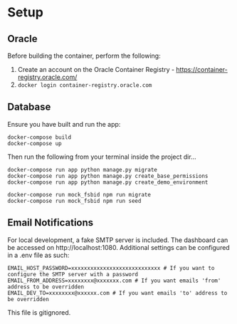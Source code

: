 # Setup

## Oracle
Before building the container, perform the following:

1. Create an account on the Oracle Container Registry - https://container-registry.oracle.com/
2. `docker login container-registry.oracle.com`

## Database
Ensure you have built and run the app:
```
docker-compose build
docker-compose up
```

Then run the following from your terminal inside the project dir...
```
docker-compose run app python manage.py migrate
docker-compose run app python manage.py create_base_permissions
docker-compose run app python manage.py create_demo_environment

docker-compose run mock_fsbid npm run migrate
docker-compose run mock_fsbid npm run seed
```

## Email Notifications
For local development, a fake SMTP server is included. The dashboard can be accessed on http://localhost:1080. Additional settings can be configured
in a .env file as such:
```
EMAIL_HOST_PASSWORD=xxxxxxxxxxxxxxxxxxxxxxxxxxxx # If you want to configure the SMTP server with a password
EMAIL_FROM_ADDRESS=xxxxxxxx@xxxxxxx.com # If you want emails 'from' address to be overridden
EMAIL_DEV_TO=xxxxxxxx@xxxxxx.com # If you want emails 'to' address to be overridden
```
This file is gitignored.